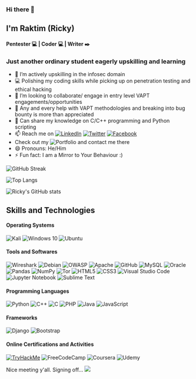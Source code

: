 ### Hi there 👋
## I'm Raktim (Ricky)
#### Pentester :computer: | Coder :computer: | Writer :black_nib:
### Just another ordinary student eagerly upskilling and learning

- 🔭 I’m actively upskilling in the infosec domain
- 💻 Polishing my coding skills while picking up on penetration testing and ethical hacking
- 👯 I’m looking to collaborate/ engage in entry level VAPT engagements/opportunities
- 🤔 Any and every help with VAPT methodologies and breaking into bug bounty is more than appreciated
- 💬 Can share my knowledge on C/C++ programming and Python scripting
- 📫 Reach me on [![LinkedIn](https://img.shields.io/badge/linkedin-%230077B5.svg?style=for-the-badge&logo=linkedin&logoColor=white)](https://www.linkedin.com/in/raktim-saha-001) [![Twitter](https://img.shields.io/badge/@Im_Ricky_001-%231DA1F2.svg?style=for-the-badge&logo=Twitter&logoColor=white)](https://twitter.com/Im_Ricky_001) [![Facebook](https://img.shields.io/badge/Facebook-%231877F2.svg?style=for-the-badge&logo=Facebook&logoColor=white)](https://www.facebook.com/raktim.saha.01) 
- Check out my ![Portfolio](http://ricky-portfolio-website.herokuapp.com/) and contact me there
- 😄 Pronouns: He/Him
- ⚡ Fun fact: I am a Mirror to Your Behaviour :) 

![GitHub Streak](http://github-readme-streak-stats.herokuapp.com?user=Ricky-001&theme=ads-juicy-fresh&hide_border=true&currStreakNum=DD2727&sideLabels=04DD00)

![Top Langs](https://github-readme-stats.vercel.app/api/top-langs/?username=Ricky-001&show_icons=true&theme=dark)

![Ricky's GitHub stats](https://github-readme-stats.vercel.app/api?username=Ricky-001&show_icons=true&theme=blue-green)


## Skills and Technologies
#### Operating Systems
![Kali](https://img.shields.io/badge/Kali-268BEE?style=for-the-badge&logo=kalilinux&logoColor=white) ![Windows 10](https://img.shields.io/badge/Windows-0078D6?style=for-the-badge&logo=windows&logoColor=white) ![Ubuntu](https://img.shields.io/badge/Ubuntu-E95420?style=for-the-badge&logo=ubuntu&logoColor=white)
#### Tools and Softwares
![Wireshark](https://img.shields.io/badge/Wireshark-1679A7.svg?style=for-the-badge&logo=Wireshark&logoColor=white) ![Debian](https://img.shields.io/badge/Debian-A81D33.svg?style=for-the-badge&logo=Debian&logoColor=white) ![OWASP](https://img.shields.io/badge/OWASP-000000.svg?style=for-the-badge&logo=OWASP&logoColor=white) ![Apache](https://img.shields.io/badge/Apache-D22128.svg?style=for-the-badge&logo=Apache&logoColor=white) ![GitHub](https://img.shields.io/badge/github-%23121011.svg?style=for-the-badge&logo=github&logoColor=white) ![MySQL](https://img.shields.io/badge/mysql-%2300f.svg?style=for-the-badge&logo=mysql&logoColor=white) ![Oracle](https://img.shields.io/badge/oracle-%23F00000.svg?style=for-the-badge&logo=oracle&logoColor=white) ![Pandas](https://img.shields.io/badge/pandas-%23150458.svg?style=for-the-badge&logo=pandas&logoColor=white) ![NumPy](https://img.shields.io/badge/numpy-%23013243.svg?style=for-the-badge&logo=numpy&logoColor=white) ![Tor](https://img.shields.io/badge/Tor-7D4698?style=for-the-badge&logo=Tor-Browser&logoColor=white) ![HTML5](https://img.shields.io/badge/HTML5-E34F26.svg?style=for-the-badge&logo=HTML5&logoColor=white) ![CSS3](https://img.shields.io/badge/css3-%231572B6.svg?style=for-the-badge&logo=css3&logoColor=white) ![Visual Studio Code](https://img.shields.io/badge/VisualStudioCode-0078d7.svg?style=for-the-badge&logo=visual-studio-code&logoColor=white) ![Jupyter Notebook](https://img.shields.io/badge/jupyter-%23FA0F00.svg?style=for-the-badge&logo=jupyter&logoColor=white) ![Sublime Text](https://img.shields.io/badge/sublime_text-%23575757.svg?style=for-the-badge&logo=sublime-text&logoColor=important)
#### Programming Languages
![Python](https://img.shields.io/badge/python-3670A0?style=for-the-badge&logo=python&logoColor=ffdd54) ![C++](https://img.shields.io/badge/c++-%2300599C.svg?style=for-the-badge&logo=c%2B%2B&logoColor=white) ![C](https://img.shields.io/badge/c-%2300599C.svg?style=for-the-badge&logo=c&logoColor=white) ![PHP](https://img.shields.io/badge/php-%23777BB4.svg?style=for-the-badge&logo=php&logoColor=white) ![Java](https://img.shields.io/badge/java-%23ED8B00.svg?style=for-the-badge&logo=java&logoColor=white) ![JavaScript](https://img.shields.io/badge/javascript-%23323330.svg?style=for-the-badge&logo=javascript&logoColor=%23F7DF1E) 
#### Frameworks
![Django](https://img.shields.io/badge/django-%23092E20.svg?style=for-the-badge&logo=django&logoColor=white) ![Bootstrap](https://img.shields.io/badge/bootstrap-%23563D7C.svg?style=for-the-badge&logo=bootstrap&logoColor=white) 
#### Online Certifications and Activities
[![TryHackMe](https://img.shields.io/badge/TryHackMe-212C42.svg?style=for-the-badge&logo=TryHackMe&logoColor=white)](https://tryhackme.com/p/TomRiddle001) ![FreeCodeCamp](https://img.shields.io/badge/Freecodecamp-%23123.svg?&style=for-the-badge&logo=freecodecamp&logoColor=green) ![Coursera](https://img.shields.io/badge/Coursera-%230056D2.svg?style=for-the-badge&logo=Coursera&logoColor=white) ![Udemy](https://img.shields.io/badge/Udemy-%23EA5252.svg?style=for-the-badge&logo=Udemy&logoColor=white) 

Nice meeting y'all. Signing off...
<img src="https://drive.google.com/file/d/1qA1GpHm7gQYN0y3WWQQtHcJx3hEcU4qD/view?usp=sharing" />
